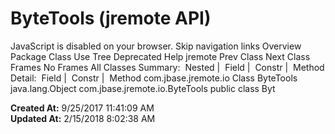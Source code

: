 # ByteTools (jremote   API)

JavaScript is disabled on your browser. Skip navigation links Overview Package Class Use Tree Deprecated Help jremote Prev Class Next Class Frames No Frames All Classes Summary:  Nested |  Field |  Constr |  Method Detail:  Field |  Constr |  Method com.jbase.jremote.io Class ByteTools java.lang.Object com.jbase.jremote.io.ByteTools public class Byt  

**Created At:** 9/25/2017 11:41:09 AM  
**Updated At:** 2/15/2018 8:02:38 AM  

